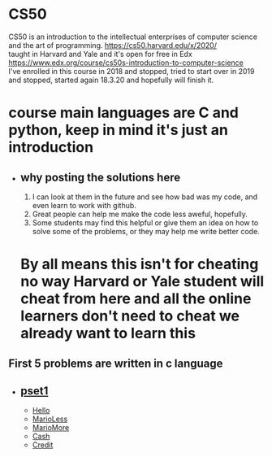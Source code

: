 
# CS50
  
CS50 is an introduction to the intellectual enterprises of computer science and the art of programming.
https://cs50.harvard.edu/x/2020/   
taught in Harvard and Yale and it's open for free in Edx   
https://www.edx.org/course/cs50s-introduction-to-computer-science   
I've enrolled in this course in 2018 and stopped, tried to start over in 2019 and stopped, started again 18.3.20  and hopefully will finish it.  
# course main languages are C and python, keep in mind it's just an introduction
- ## why posting the solutions here   
  1. I can look at them in the future and see how bad was my code, and even learn to work with github.  
  2. Great people can help me make the code less aweful, hopefully.  
  3. Some students may find this helpful or give them an idea on how to solve some of the problems, or they may help me write better code.  
  # By all means this isn't for cheating no way Harvard or Yale student will cheat from here and all the online learners don't need to cheat we already want to learn this
 ## First 5 problems are written in c language
- ## [pset1](https://github.com/AbdelrahmanSherifHadeya/CS50/tree/master/pset1)  
 
  - [Hello](https://github.com/AbdelrahmanSherifHadeya/CS50/blob/master/pset1/Hello.c)
  - [MarioLess](https://github.com/AbdelrahmanSherifHadeya/CS50/blob/master/pset1/MarioLess.c)
  - [MarioMore](https://github.com/AbdelrahmanSherifHadeya/CS50/blob/master/pset1/MarioMore.c)
  - [Cash](https://github.com/AbdelrahmanSherifHadeya/CS50/blob/master/pset1/Cash.c)
  - [Credit](https://github.com/AbdelrahmanSherifHadeya/CS50/blob/master/pset1/Credit.c)
